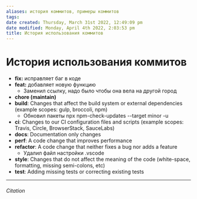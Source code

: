 ```yaml
---
aliases: история коммитов, примеры коммитов
tags: 
date created: Thursday, March 31st 2022, 12:49:09 pm
date modified: Monday, April 4th 2022, 2:03:53 pm
title: История использования коммитов
---
```


# История использования коммитов

- **fix:** исправляет баг в коде
- **feat:** добавляет новую функцию
	- Заменил ссылку, надо было чтобы она вела на другой город
- **chore (maintain)**
- **build**: Changes that affect the build system or external dependencies (example scopes: gulp, broccoli, npm)
	- Обновил пакеты npx npm-check-updates --target minor -u
- **ci**: Changes to our CI configuration files and scripts (example scopes: Travis, Circle, BrowserStack, SauceLabs)
- **docs**: Documentation only changes
- **perf**: A code change that improves performance
- **refactor**: A code change that neither fixes a bug nor adds a feature
	- Удалил файл настройки .vscode
- **style**: Changes that do not affect the meaning of the code (white-space, formatting, missing semi-colons, etc)
- **test**: Adding missing tests or correcting existing tests

---

###### Citation
